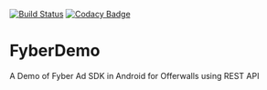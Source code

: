 [![Build Status](https://travis-ci.org/Abhi347/FyberDemo.svg?branch=master)](https://travis-ci.org/Abhi347/FyberDemo)
[![Codacy Badge](https://api.codacy.com/project/badge/Grade/2ff63d32638d424891396eec39e05a87)](https://www.codacy.com/app/josh-abhi143/FyberDemo?utm_source=github.com&amp;utm_medium=referral&amp;utm_content=Abhi347/FyberDemo&amp;utm_campaign=Badge_Grade)

# FyberDemo
A Demo of Fyber Ad SDK in Android for Offerwalls using REST API

